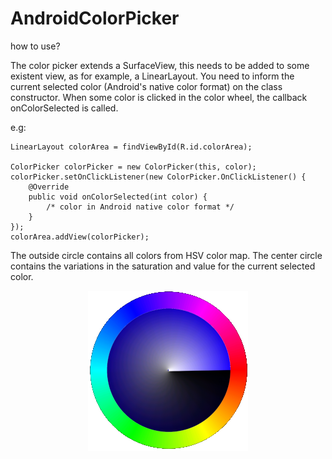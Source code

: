 # AndroidColorPicker

how to use?

The color picker extends a SurfaceView, this needs to be added to some existent view, as for example, a LinearLayout.
You need to inform the current selected color (Android's native color format) on the class constructor.
When some color is clicked in the color wheel, the callback onColorSelected is called.

e.g:

```
LinearLayout colorArea = findViewById(R.id.colorArea);

ColorPicker colorPicker = new ColorPicker(this, color);
colorPicker.setOnClickListener(new ColorPicker.OnClickListener() {
	@Override
	public void onColorSelected(int color) {
		/* color in Android native color format */
	}
});
colorArea.addView(colorPicker);
```

The outside circle contains all colors from HSV color map. The center circle contains the variations in the saturation and value for the current selected color.

<p align="center"> 
<img src="colorwheel.png">
</p>

